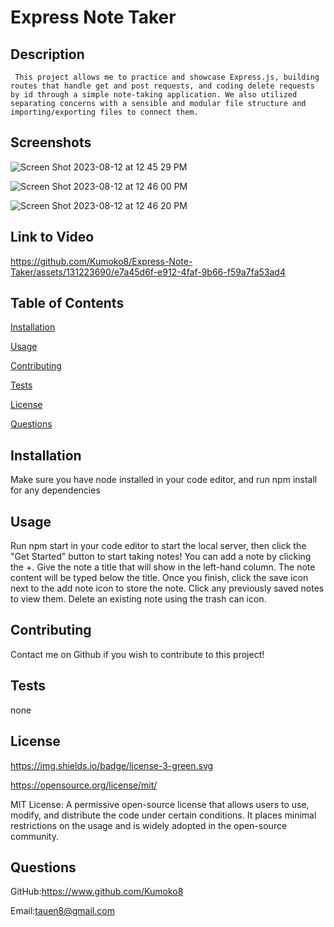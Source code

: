 # Express Note Taker

 
  ## Description

 
     This project allows me to practice and showcase Express.js, building routes that handle get and post requests, and coding delete requests by id through a simple note-taking application. We also utilized separating concerns with a sensible and modular file structure and importing/exporting files to connect them.

  ## Screenshots

  ![Screen Shot 2023-08-12 at 12 45 29 PM](https://github.com/Kumoko8/Express-Note-Taker/assets/131223690/80f5be2c-757b-4d5d-9da5-3bec66f9f00b)
  
![Screen Shot 2023-08-12 at 12 46 00 PM](https://github.com/Kumoko8/Express-Note-Taker/assets/131223690/4b2dd541-5216-4b67-938a-22feb269f3a5)

![Screen Shot 2023-08-12 at 12 46 20 PM](https://github.com/Kumoko8/Express-Note-Taker/assets/131223690/02e0513f-3c83-47ae-a730-01db6e669d10)

## Link to Video


https://github.com/Kumoko8/Express-Note-Taker/assets/131223690/e7a45d6f-e912-4faf-9b66-f59a7fa53ad4



   ## Table of Contents

 
   [Installation](#installation) 

 
   [Usage](#usage)

 
   [Contributing](#contributing)

 
   [Tests](#tests)

 
   [License](#license) 

 
   [Questions](#questions)


  ## Installation <a name="installation"></a> 

 <p> Make sure you have node installed in your code editor, and run npm install for any dependencies </p>


  ## Usage <a name="usage"></a>

 <p> Run npm start in your code editor to start the local server, then click the "Get Started" button to start taking notes! You can add a note by clicking the +. Give the note a title that will show in the left-hand column. The note content will be typed below the title. Once you finish, click the save icon next to the add note icon to store the note. Click any previously saved notes to view them. Delete an existing note using the trash can icon.</p>


  ## Contributing <a name="contributing"></a>

 Contact me on Github if you wish to contribute to this project!


  ## Tests <a name="tests"></a>

 none


  ## License <a name="license"></a>

  
   https://img.shields.io/badge/license-3-green.svg

 
   https://opensource.org/license/mit/

 
   MIT License: A permissive open-source license that allows users to use, modify, and distribute the code under certain conditions. It places minimal restrictions on the usage and is widely adopted in the open-source community. 
  ## Questions <a name="questions"></a>
   

GitHub:https://www.github.com/Kumoko8
   

 Email:tauen8@gmail.com

